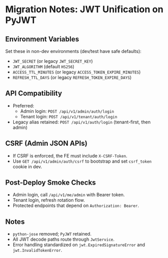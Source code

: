 # Migration Notes: JWT Unification on PyJWT

## Environment Variables
Set these in non-dev environments (dev/test have safe defaults):

- `JWT_SECRET` (or legacy `JWT_SECRET_KEY`)
- `JWT_ALGORITHM` (default `HS256`)
- `ACCESS_TTL_MINUTES` (or legacy `ACCESS_TOKEN_EXPIRE_MINUTES`)
- `REFRESH_TTL_DAYS` (or legacy `REFRESH_TOKEN_EXPIRE_DAYS`)

## API Compatibility
- Preferred:
  - Admin login: `POST /api/v1/admin/auth/login`
  - Tenant login: `POST /api/v1/tenant/auth/login`
- Legacy alias retained: `POST /api/v1/auth/login` (tenant-first, then admin)

## CSRF (Admin JSON APIs)
- If CSRF is enforced, the FE must include `X-CSRF-Token`.
- Use `GET /api/v1/admin/auth/csrf` to bootstrap and set `csrf_token` cookie in dev.

## Post-Deploy Smoke Checks
- Admin login, call `/api/v1/me/admin` with Bearer token.
- Tenant login, refresh rotation flow.
- Protected endpoints that depend on `Authorization: Bearer`.

## Notes
- `python-jose` removed; `PyJWT` retained.
- All JWT decode paths route through `JwtService`.
- Error handling standardized on `jwt.ExpiredSignatureError` and `jwt.InvalidTokenError`.


